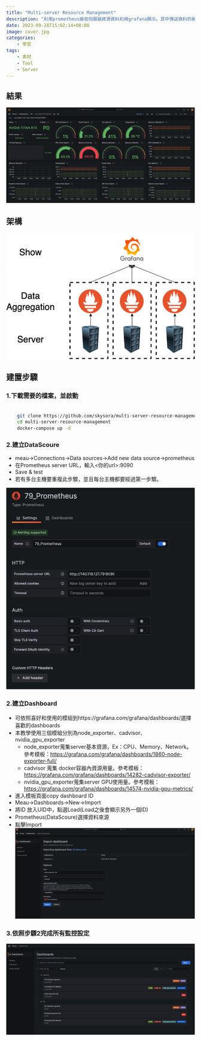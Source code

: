 ```yaml
---
title: "Multi-server Resource Management"
description: "利用prometheus接收伺服器資源資料利用grafana顯示。其中傳送資料的模組為node_exporter、cadvisor、nvidia_gpu_exporter"
date: 2023-09-28T15:02:14+08:00
image: cover.jpg
categories:
    - 學習
tags:
    - 素材
    - Tool
    - Server
---
```

## 結果
![Image 1](result.png)

## 架構

![Image 1](structure.png)

## 建置步驟

### 1.下載需要的檔案，並啟動

```bash

    git clone https://github.com/skysora/multi-server-resource-management.git
    cd multi-server-resource-management
    docker-compose up -d 

```

### 2.建立DataScoure

- meau->Connections->Data sources->Add new data source->prometheus
- 在Prometheus server URL，輸入<你的url>:9090 
- Save & test
- 若有多台主機要重複此步驟，並且每台主機都要經過第一步驟。

![Image 1](step2.png)

### 2.建立Dashboard
- 可依照喜好和使用的模組到https://grafana.com/grafana/dashboards/選擇喜歡的dashboards
- 本教學使用三個模組分別為node_exporter、cadvisor、nvidia_gpu_exporter
    - node_exporter蒐集server基本資源，Ex：CPU、Memory、Network。參考模板：https://grafana.com/grafana/dashboards/1860-node-exporter-full/
    - cadvisor 蒐集 docker容器內資源用量。參考模板：https://grafana.com/grafana/dashboards/14282-cadvisor-exporter/
    - nvidia_gpu_exporter蒐集server GPU使用量。參考模板：https://grafana.com/grafana/dashboards/14574-nvidia-gpu-metrics/
- 進入模板頁面copy dashboard ID
- Meau->Dashboards->New->Import
- 將ID 放入UID中，點選Load(Load之後會顯示另外一個ID)
- Prometheus(DataScoure)選擇資料來源
- 點擊Import
![Image 1](step3.png)

### 3.依照步驟2完成所有監控設定

![Image 1](dashboard.png)



